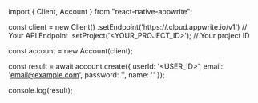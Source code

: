 import { Client, Account } from "react-native-appwrite";

const client = new Client()
    .setEndpoint('https://<REGION>.cloud.appwrite.io/v1') // Your API Endpoint
    .setProject('<YOUR_PROJECT_ID>'); // Your project ID

const account = new Account(client);

const result = await account.create({
    userId: '<USER_ID>',
    email: 'email@example.com',
    password: '',
    name: '<NAME>'
});

console.log(result);
